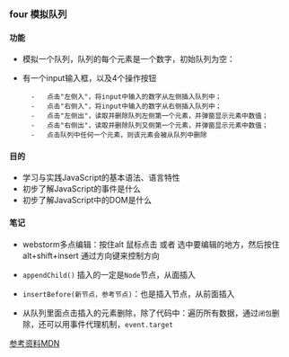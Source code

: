 ### four 模拟队列
#### 功能
- 模拟一个队列，队列的每个元素是一个数字，初始队列为空：
- 有一个input输入框，以及4个操作按钮

		-	点击"左侧入"，将input中输入的数字从左侧插入队列中；
		-	点击"右侧入"，将input中输入的数字从右侧插入队列中；
		-	点击"左侧出"，读取并删除队列左侧第一个元素，并弹窗显示元素中数值；
		-	点击"右侧出"，读取并删除队列又侧第一个元素，并弹窗显示元素中数值；
		-	点击队列中任何一个元素，则该元素会被从队列中删除

#### 目的
- 学习与实践JavaScript的基本语法、语言特性
- 初步了解JavaScript的事件是什么
- 初步了解JavaScript中的DOM是什么

#### 笔记
- webstorm多点编辑：按住alt 鼠标点击  或者 选中要编辑的地方，然后按住alt+shift+insert  通过方向键来控制方向

- `appendChild()` 插入的一定是`Node`节点，从面插入
- `insertBefore(新节点，参考节点)`：也是插入节点，从前面插入

- 从队列里面点击插入的元素删除，除了代码中：遍历所有数据，通过`闭包`删除，还可以用事件代理机制，`event.target`

[参考资料MDN](https://developer.mozilla.org/zh-CN/docs/Web/JavaScript)